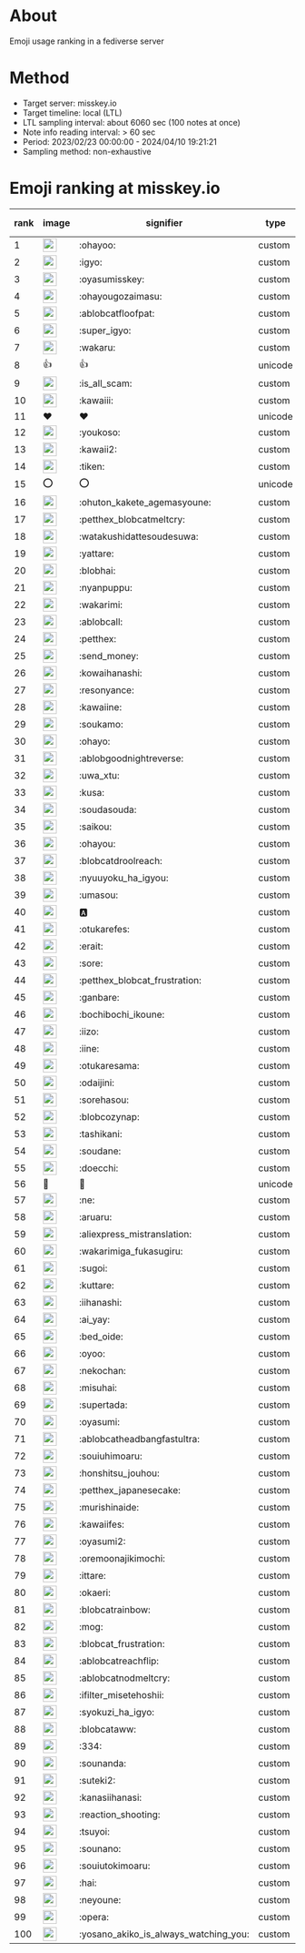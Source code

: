 # About
Emoji usage ranking in a fediverse server

# Method
- Target server: misskey.io
- Target timeline: local (LTL)
- LTL sampling interval: about 6060 sec (100 notes at once)
- Note info reading interval: > 60 sec
- Period: 2023/02/23 00:00:00 - 2024/04/10 19:21:21 
- Sampling method: non-exhaustive

# Emoji ranking at misskey.io

|rank|image|signifier|type|frequency score|
|----|----|----|----|----|
|1|<img height="24" src="https://misskey.io/emoji/ohayoo.webp">|:ohayoo:|custom|177436|
|2|<img height="24" src="https://misskey.io/emoji/igyo.webp">|:igyo:|custom|114347|
|3|<img height="24" src="https://misskey.io/emoji/oyasumisskey.webp">|:oyasumisskey:|custom|76650|
|4|<img height="24" src="https://misskey.io/emoji/ohayougozaimasu.webp">|:ohayougozaimasu:|custom|41416|
|5|<img height="24" src="https://misskey.io/emoji/ablobcatfloofpat.webp">|:ablobcatfloofpat:|custom|34082|
|6|<img height="24" src="https://misskey.io/emoji/super_igyo.webp">|:super_igyo:|custom|32645|
|7|<img height="24" src="https://misskey.io/emoji/wakaru.webp">|:wakaru:|custom|29253|
|8|👍|👍|unicode|24624|
|9|<img height="24" src="https://misskey.io/emoji/is_all_scam.webp">|:is_all_scam:|custom|23494|
|10|<img height="24" src="https://misskey.io/emoji/kawaiii.webp">|:kawaiii:|custom|22168|
|11|❤|❤|unicode|21286|
|12|<img height="24" src="https://misskey.io/emoji/youkoso.webp">|:youkoso:|custom|19769|
|13|<img height="24" src="https://misskey.io/emoji/kawaii2.webp">|:kawaii2:|custom|19193|
|14|<img height="24" src="https://misskey.io/emoji/tiken.webp">|:tiken:|custom|17246|
|15|⭕|⭕|unicode|16686|
|16|<img height="24" src="https://misskey.io/emoji/ohuton_kakete_agemasyoune.webp">|:ohuton_kakete_agemasyoune:|custom|16635|
|17|<img height="24" src="https://misskey.io/emoji/petthex_blobcatmeltcry.webp">|:petthex_blobcatmeltcry:|custom|16336|
|18|<img height="24" src="https://misskey.io/emoji/watakushidattesoudesuwa.webp">|:watakushidattesoudesuwa:|custom|16263|
|19|<img height="24" src="https://misskey.io/emoji/yattare.webp">|:yattare:|custom|15855|
|20|<img height="24" src="https://misskey.io/emoji/blobhai.webp">|:blobhai:|custom|15515|
|21|<img height="24" src="https://misskey.io/emoji/nyanpuppu.webp">|:nyanpuppu:|custom|14322|
|22|<img height="24" src="https://misskey.io/emoji/wakarimi.webp">|:wakarimi:|custom|14298|
|23|<img height="24" src="https://misskey.io/emoji/ablobcall.webp">|:ablobcall:|custom|13912|
|24|<img height="24" src="https://misskey.io/emoji/petthex.webp">|:petthex:|custom|13366|
|25|<img height="24" src="https://misskey.io/emoji/send_money.webp">|:send_money:|custom|13239|
|26|<img height="24" src="https://misskey.io/emoji/kowaihanashi.webp">|:kowaihanashi:|custom|12509|
|27|<img height="24" src="https://misskey.io/emoji/resonyance.webp">|:resonyance:|custom|11622|
|28|<img height="24" src="https://misskey.io/emoji/kawaiine.webp">|:kawaiine:|custom|11515|
|29|<img height="24" src="https://misskey.io/emoji/soukamo.webp">|:soukamo:|custom|11307|
|30|<img height="24" src="https://misskey.io/emoji/ohayo.webp">|:ohayo:|custom|11056|
|31|<img height="24" src="https://misskey.io/emoji/ablobgoodnightreverse.webp">|:ablobgoodnightreverse:|custom|10810|
|32|<img height="24" src="https://misskey.io/emoji/uwa_xtu.webp">|:uwa_xtu:|custom|10485|
|33|<img height="24" src="https://misskey.io/emoji/kusa.webp">|:kusa:|custom|10122|
|34|<img height="24" src="https://misskey.io/emoji/soudasouda.webp">|:soudasouda:|custom|9910|
|35|<img height="24" src="https://misskey.io/emoji/saikou.webp">|:saikou:|custom|9470|
|36|<img height="24" src="https://misskey.io/emoji/ohayou.webp">|:ohayou:|custom|9122|
|37|<img height="24" src="https://misskey.io/emoji/blobcatdroolreach.webp">|:blobcatdroolreach:|custom|8842|
|38|<img height="24" src="https://misskey.io/emoji/nyuuyoku_ha_igyou.webp">|:nyuuyoku_ha_igyou:|custom|8595|
|39|<img height="24" src="https://misskey.io/emoji/umasou.webp">|:umasou:|custom|8093|
|40|<img height="24" src="https://misskey.io/emoji/a.webp">|:a:|custom|7955|
|41|<img height="24" src="https://misskey.io/emoji/otukarefes.webp">|:otukarefes:|custom|7780|
|42|<img height="24" src="https://misskey.io/emoji/erait.webp">|:erait:|custom|7672|
|43|<img height="24" src="https://misskey.io/emoji/sore.webp">|:sore:|custom|7420|
|44|<img height="24" src="https://misskey.io/emoji/petthex_blobcat_frustration.webp">|:petthex_blobcat_frustration:|custom|7351|
|45|<img height="24" src="https://misskey.io/emoji/ganbare.webp">|:ganbare:|custom|7161|
|46|<img height="24" src="https://misskey.io/emoji/bochibochi_ikoune.webp">|:bochibochi_ikoune:|custom|7104|
|47|<img height="24" src="https://misskey.io/emoji/iizo.webp">|:iizo:|custom|7098|
|48|<img height="24" src="https://misskey.io/emoji/iine.webp">|:iine:|custom|6988|
|49|<img height="24" src="https://misskey.io/emoji/otukaresama.webp">|:otukaresama:|custom|6949|
|50|<img height="24" src="https://misskey.io/emoji/odaijini.webp">|:odaijini:|custom|6525|
|51|<img height="24" src="https://misskey.io/emoji/sorehasou.webp">|:sorehasou:|custom|6454|
|52|<img height="24" src="https://misskey.io/emoji/blobcozynap.webp">|:blobcozynap:|custom|6082|
|53|<img height="24" src="https://misskey.io/emoji/tashikani.webp">|:tashikani:|custom|5981|
|54|<img height="24" src="https://misskey.io/emoji/soudane.webp">|:soudane:|custom|5939|
|55|<img height="24" src="https://misskey.io/emoji/doecchi.webp">|:doecchi:|custom|5883|
|56|🎉|🎉|unicode|5595|
|57|<img height="24" src="https://misskey.io/emoji/ne.webp">|:ne:|custom|5582|
|58|<img height="24" src="https://misskey.io/emoji/aruaru.webp">|:aruaru:|custom|5582|
|59|<img height="24" src="https://misskey.io/emoji/aliexpress_mistranslation.webp">|:aliexpress_mistranslation:|custom|5471|
|60|<img height="24" src="https://misskey.io/emoji/wakarimiga_fukasugiru.webp">|:wakarimiga_fukasugiru:|custom|5424|
|61|<img height="24" src="https://misskey.io/emoji/sugoi.webp">|:sugoi:|custom|5296|
|62|<img height="24" src="https://misskey.io/emoji/kuttare.webp">|:kuttare:|custom|5268|
|63|<img height="24" src="https://misskey.io/emoji/iihanashi.webp">|:iihanashi:|custom|5265|
|64|<img height="24" src="https://misskey.io/emoji/ai_yay.webp">|:ai_yay:|custom|5245|
|65|<img height="24" src="https://misskey.io/emoji/bed_oide.webp">|:bed_oide:|custom|5197|
|66|<img height="24" src="https://misskey.io/emoji/oyoo.webp">|:oyoo:|custom|4973|
|67|<img height="24" src="https://misskey.io/emoji/nekochan.webp">|:nekochan:|custom|4965|
|68|<img height="24" src="https://misskey.io/emoji/misuhai.webp">|:misuhai:|custom|4892|
|69|<img height="24" src="https://misskey.io/emoji/supertada.webp">|:supertada:|custom|4847|
|70|<img height="24" src="https://misskey.io/emoji/oyasumi.webp">|:oyasumi:|custom|4833|
|71|<img height="24" src="https://misskey.io/emoji/ablobcatheadbangfastultra.webp">|:ablobcatheadbangfastultra:|custom|4800|
|72|<img height="24" src="https://misskey.io/emoji/souiuhimoaru.webp">|:souiuhimoaru:|custom|4761|
|73|<img height="24" src="https://misskey.io/emoji/honshitsu_jouhou.webp">|:honshitsu_jouhou:|custom|4667|
|74|<img height="24" src="https://misskey.io/emoji/petthex_japanesecake.webp">|:petthex_japanesecake:|custom|4570|
|75|<img height="24" src="https://misskey.io/emoji/murishinaide.webp">|:murishinaide:|custom|4545|
|76|<img height="24" src="https://misskey.io/emoji/kawaiifes.webp">|:kawaiifes:|custom|4531|
|77|<img height="24" src="https://misskey.io/emoji/oyasumi2.webp">|:oyasumi2:|custom|4311|
|78|<img height="24" src="https://misskey.io/emoji/oremoonajikimochi.webp">|:oremoonajikimochi:|custom|4286|
|79|<img height="24" src="https://misskey.io/emoji/ittare.webp">|:ittare:|custom|4092|
|80|<img height="24" src="https://misskey.io/emoji/okaeri.webp">|:okaeri:|custom|4055|
|81|<img height="24" src="https://misskey.io/emoji/blobcatrainbow.webp">|:blobcatrainbow:|custom|4053|
|82|<img height="24" src="https://misskey.io/emoji/mog.webp">|:mog:|custom|4031|
|83|<img height="24" src="https://misskey.io/emoji/blobcat_frustration.webp">|:blobcat_frustration:|custom|4017|
|84|<img height="24" src="https://misskey.io/emoji/ablobcatreachflip.webp">|:ablobcatreachflip:|custom|4002|
|85|<img height="24" src="https://misskey.io/emoji/ablobcatnodmeltcry.webp">|:ablobcatnodmeltcry:|custom|3983|
|86|<img height="24" src="https://misskey.io/emoji/ifilter_misetehoshii.webp">|:ifilter_misetehoshii:|custom|3911|
|87|<img height="24" src="https://misskey.io/emoji/syokuzi_ha_igyo.webp">|:syokuzi_ha_igyo:|custom|3908|
|88|<img height="24" src="https://misskey.io/emoji/blobcataww.webp">|:blobcataww:|custom|3908|
|89|<img height="24" src="https://misskey.io/emoji/334.webp">|:334:|custom|3761|
|90|<img height="24" src="https://misskey.io/emoji/sounanda.webp">|:sounanda:|custom|3755|
|91|<img height="24" src="https://misskey.io/emoji/suteki2.webp">|:suteki2:|custom|3628|
|92|<img height="24" src="https://misskey.io/emoji/kanasiihanasi.webp">|:kanasiihanasi:|custom|3627|
|93|<img height="24" src="https://misskey.io/emoji/reaction_shooting.webp">|:reaction_shooting:|custom|3575|
|94|<img height="24" src="https://misskey.io/emoji/tsuyoi.webp">|:tsuyoi:|custom|3497|
|95|<img height="24" src="https://misskey.io/emoji/sounano.webp">|:sounano:|custom|3470|
|96|<img height="24" src="https://misskey.io/emoji/souiutokimoaru.webp">|:souiutokimoaru:|custom|3397|
|97|<img height="24" src="https://misskey.io/emoji/hai.webp">|:hai:|custom|3396|
|98|<img height="24" src="https://misskey.io/emoji/neyoune.webp">|:neyoune:|custom|3381|
|99|<img height="24" src="https://misskey.io/emoji/opera.webp">|:opera:|custom|3263|
|100|<img height="24" src="https://misskey.io/emoji/yosano_akiko_is_always_watching_you.webp">|:yosano_akiko_is_always_watching_you:|custom|3204|
